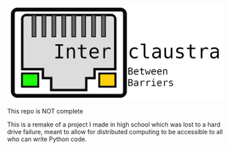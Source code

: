 ![Interclaustra logo](https://github.com/Approximately-82-kangaroos/interclaustra/blob/main/logo.png)

This repo is NOT complete

This is a remake of a project I made in high school which was lost to a hard drive failure, meant to allow for distributed computing to be accessible to all who can write Python code.

